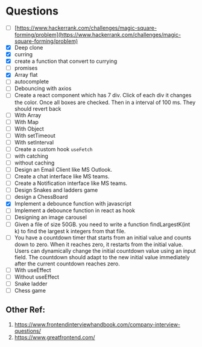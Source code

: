 # Questions

- [ ]  [https://www.hackerrank.com/challenges/magic-square-forming/problem](https://www.hackerrank.com/challenges/magic-square-forming/problem)
- [X]  Deep clone
- [X]  curring
  - [X]  create a function that convert to currying
- [ ]  promises
- [X]  Array flat
- [ ]  autocomplete
- [ ]  Debouncing with axios
- [ ]  Create a react component which has 7 div. Click of each div it changes the color. Once all boxes are checked. Then in a interval of 100 ms. They should revert back
  - [ ]  With Array
  - [ ]  With Map
  - [ ]  With Object
  - [ ]  With setTimeout
  - [ ]  With setInterval
- [ ]  Create a custom hook `useFetch`
  - [ ]  with catching
  - [ ]  without caching
- [ ]  Design an Email Client like MS Outlook.
- [ ]  Create a chat interface like MS teams.
- [ ]  Create a Notification interface like MS teams.
- [ ]  Design Snakes and ladders game
- [ ]  design a ChessBoard
- [X]  Implement a debounce function with javascript
- [ ]  Implement a debounce function in react as hook
- [ ]  Designing an image carousel
- [ ]  Given a file of size 50GB. you need to write a function findLargestK(int k) to find the largest k integers from that file.
- [ ]  You have a countdown timer that starts from an initial value and counts down to zero. When it reaches zero, it restarts from the initial value. Users can dynamically change the initial countdown value using an input field. The countdown should adapt to the new initial value immediately after the current countdown reaches zero.
  - [ ]  With useEffect
  - [ ]  Without useEffect
- [ ]  Snake ladder
- [ ]  Chess game

## Other Ref: 
1. https://www.frontendinterviewhandbook.com/company-interview-questions/
2. https://www.greatfrontend.com/
